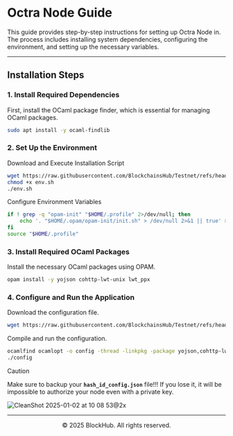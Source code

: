 # Octra Node Guide
This guide provides step-by-step instructions for setting up Octra Node in. The process includes installing system dependencies, configuring the environment, and setting up the necessary variables.

-----------------------------------------------------------------

## Installation Steps
### 1. Install Required Dependencies
First, install the OCaml package finder, which is essential for managing OCaml packages.
```bash
sudo apt install -y ocaml-findlib
```

### 2. Set Up the Environment
Download and Execute Installation Script
```bash
wget https://raw.githubusercontent.com/BlockchainsHub/Testnet/refs/heads/main/Octra/env.sh
chmod +x env.sh
./env.sh
```

Configure Environment Variables
```bash
if ! grep -q "opam-init" "$HOME/.profile" 2>/dev/null; then
    echo '. "$HOME/.opam/opam-init/init.sh" > /dev/null 2>&1 || true' >> "$HOME/.profile"
fi
source "$HOME/.profile"
```

### 3. Install Required OCaml Packages
Install the necessary OCaml packages using OPAM.
```bash
opam install -y yojson cohttp-lwt-unix lwt_ppx
```

### 4. Configure and Run the Application
Download the configuration file.
```bash
wget https://raw.githubusercontent.com/BlockchainsHub/Testnet/refs/heads/main/Octra/config.ml
```

Compile and run the configuration.
```bash
ocamlfind ocamlopt -o config -thread -linkpkg -package yojson,cohttp-lwt-unix,unix,str,lwt_ppx config.ml
./config
```

> [!CAUTION]
> Make sure to backup your **`hash_id_config.json`** file!!! If you lose it, it will be impossible to authorize your node even with a private key.

![CleanShot 2025-01-02 at 10 08 53@2x](https://github.com/user-attachments/assets/84d90733-a135-4a5f-a8fc-4631a1ef3a31)

-----------------------------------------------------------------

<p align="center">
  &copy; 2025 BlockHub. All rights reserved.
</p>
